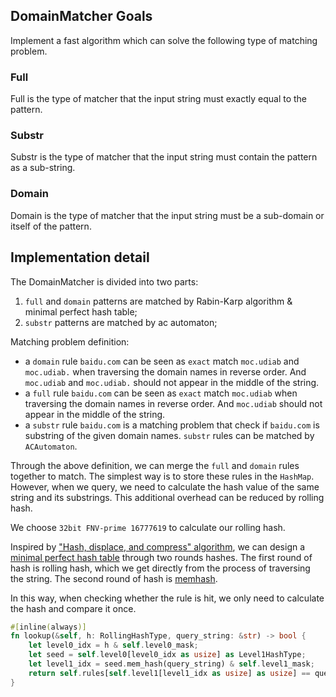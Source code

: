 ## DomainMatcher Goals
Implement a fast algorithm which can solve the following type of matching problem.

### Full 
Full is the type of matcher that the input string must exactly equal to the pattern.

### Substr
Substr is the type of matcher that the input string must contain the pattern as a sub-string.
### Domain
Domain is the type of matcher that the input string must be a sub-domain or itself of the pattern.

## Implementation detail

The DomainMatcher is divided into two parts:

1. `full` and `domain` patterns are matched by Rabin-Karp algorithm & minimal perfect hash table;
2. `substr` patterns are matched by ac automaton;


Matching problem definition:

* a `domain` rule `baidu.com` can be seen as `exact` match `moc.udiab` and `moc.udiab.` when traversing the domain names in reverse order. And  `moc.udiab` and `moc.udiab.`  should not appear in the middle of the string.
* a `full` rule `baidu.com` can be seen as `exact` match `moc.udiab` when traversing the domain names in reverse order. And  `moc.udiab` should not appear in the middle of the string.
* a `substr`  rule `baidu.com` is a matching problem that check if `baidu.com` is substring of the given domain names.  `substr` rules can be matched by `ACAutomaton`.

Through the above definition, we can merge the `full` and `domain` rules together to match. The simplest way is to store these rules in the `HashMap`. However, when we query, we need to calculate the hash value of the same string and its substrings. This additional overhead can be reduced by rolling hash. 

We choose `32bit FNV-prime 16777619` to calculate our rolling hash.

Inspired by ["Hash, displace, and compress" algorithm](http://cmph.sourceforge.net/papers/esa09.pdf), we can design a [minimal perfect hash table](https://en.wikipedia.org/wiki/Perfect_hash_function#Minimal_perfect_hash_function) through two rounds hashes. The first round of hash is rolling hash, which we get directly from the process of traversing the string. The second round of hash is [memhash](https://golang.org/src/runtime/hash64.go). 


In this way, when checking whether the rule is hit, we only need to calculate the hash and compare it once.


````rust
#[inline(always)]
fn lookup(&self, h: RollingHashType, query_string: &str) -> bool {
    let level0_idx = h & self.level0_mask;
    let seed = self.level0[level0_idx as usize] as Level1HashType;
    let level1_idx = seed.mem_hash(query_string) & self.level1_mask;
    return self.rules[self.level1[level1_idx as usize] as usize] == query_string;
}
````
